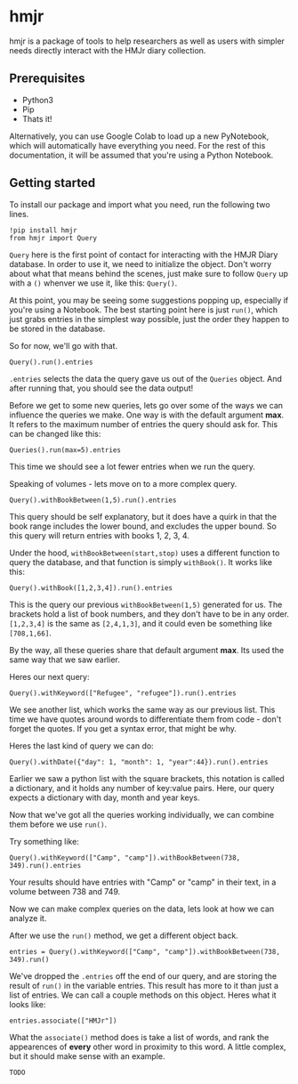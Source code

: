 # hmjr

hmjr is a package of tools to help researchers as well as users with simpler
needs directly interact with the HMJr diary collection.

## Prerequisites

- Python3
- Pip
- Thats it!

Alternatively, you can use Google Colab to load up a new PyNotebook, which will
automatically have everything you need. For the rest of this documentation, it
 will be assumed that you're using a Python Notebook.

## Getting started

To install our package and import what you need, run the following two lines.

    !pip install hmjr
    from hmjr import Query

`Query` here is the first point of contact for interacting with the
 HMJR Diary database. In order to use it, we need to initialize the object.
Don't worry about what that means behind the scenes, just make sure to follow
 `Query` up with a `()` whenver we use it, like this: `Query()`.

At this point, you may be seeing some suggestions popping up, especially
if you're using a Notebook. The best starting point here is just `run()`, which
 just grabs entries in the simplest way possible, just the order they
 happen to be stored in the database.

So for now, we'll go with that.

    Query().run().entries

`.entries` selects the data the query gave us out of the `Queries` object.
And after running that, you should see the data output!

Before we get to some new queries, lets go over some of the ways we can influence
 the queries we make. One way is with the default argument **max**. It refers to
 the maximum number of entries the query should ask for.
 This can be changed like this:

    Queries().run(max=5).entries

This time we should see a lot fewer entries when we run the query.

Speaking of volumes - lets move on to a more complex query.

    Query().withBookBetween(1,5).run().entries

This query should be self explanatory, but it does have a quirk in that the
book range includes the lower bound, and excludes the upper bound. So this
query will return entries with books 1, 2, 3, 4.

Under the hood, `withBookBetween(start,stop)` uses a different function to query
the database, and that function is simply `withBook()`. It works like this:

    Query().withBook([1,2,3,4]).run().entries

This is the query our previous `withBookBetween(1,5)` generated for us. The
brackets hold a list of book numbers, and they don't have to be in any order.
`[1,2,3,4]` is the same as `[2,4,1,3]`, and it could even be something like `[708,1,66]`.

By the way, all these queries share that default argument **max**. Its used the
same way that we saw earlier.

Heres our next query:

    Query().withKeyword(["Refugee", "refugee"]).run().entries

We see another list, which works the same way as our previous list. This time we
have quotes around words to differentiate them from code - don't forget the quotes.
 If you get a syntax error, that might be why.

Heres the last kind of query we can do:

    Query().withDate({"day": 1, "month": 1, "year":44}).run().entries

Earlier we saw a python list with the square brackets, this notation is called
 a dictionary, and it holds any number of key:value pairs. Here, our query
 expects a dictionary with day, month and year keys.

Now that we've got all the queries working individually, we can combine them
 before we use `run()`.

Try something like:

    Query().withKeyword(["Camp", "camp"]).withBookBetween(738, 349).run().entries

Your results should have entries with "Camp" or "camp" in their text, in a
 volume between 738 and 749.

Now we can make complex queries on the data, lets look at how we can analyze it.

After we use the `run()` method, we get a different object back.

    entries = Query().withKeyword(["Camp", "camp"]).withBookBetween(738, 349).run()

We've dropped the `.entries` off the end of our query, and are storing the result
 of `run()` in the variable entries. This result has more to it than just a list
 of entries. We can call a couple methods on this object. Heres what it looks like:

    entries.associate(["HMJr"])

What the `associate()` method does is take a list of words, and rank the
 appearences of **every** other word in proximity to this word. A little complex,
 but it should make sense with an example.

    TODO
